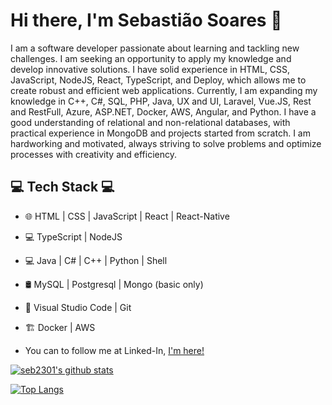 # Hi there, I'm Sebastião Soares 👋

I am a software developer passionate about learning and tackling new challenges. I am seeking an opportunity to apply my knowledge and develop innovative solutions. I have solid experience in HTML, CSS, JavaScript, NodeJS, React, TypeScript, and Deploy, which allows me to create robust and efficient web applications. Currently, I am expanding my knowledge in C++, C#, SQL, PHP, Java, UX and UI, Laravel, Vue.JS, Rest and RestFull, Azure, ASP.NET, Docker, AWS, Angular, and Python. I have a good understanding of relational and non-relational databases, with practical experience in MongoDB and projects started from scratch. I am hardworking and motivated, always striving to solve problems and optimize processes with creativity and efficiency.

## 💻 Tech Stack 💻
 
- 🌐 HTML | CSS | JavaScript | React | React-Native
- 💻 TypeScript | NodeJS 
- 💻 Java | C# | C++ | Python | Shell
- 🛢 MySQL | Postgresql | Mongo (basic only) 
- 🔧 Visual Studio Code | Git
- :building_construction: Docker | AWS

- You can to follow me at Linked-In, <a href="https://www.linkedin.com/in/sebfullstack/">I'm here!</a>

[![seb2301's github stats](https://github-readme-stats.vercel.app/api?username=seb2301&show_icons=true&&theme=radical&hide=["contribs","issues"])](https://github.com/seb2301)

[![Top Langs](https://github-readme-stats-git-masterrstaa-rickstaa.vercel.app/api/top-langs/?username=seb2301&show_icons=true&theme=radical)](https://github.com/anuraghazra/github-readme-stats)
